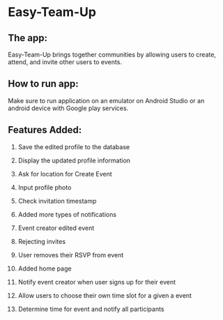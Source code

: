 # Easy-Team-Up
## The app:
Easy-Team-Up brings together communities by allowing users to create, attend, and invite other users to events.

## How to run app:
Make sure to run application on an emulator on Android Studio or an android device with Google play services.

## Features Added:
1. Save the edited profile to the database

2. Display the updated profile information

3. Ask for location for Create Event

4. Input profile photo
5. Check invitation timestamp

6. Added more types of notifications

7. Event creator edited event

8. Rejecting invites

9. User removes their RSVP from event

10. Added home page

11. Notify event creator when user signs up for their event

12. Allow users to choose their own time slot for a given a event

13. Determine time for event and notify all participants
